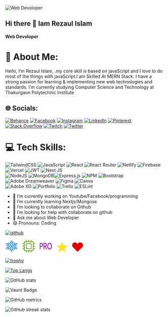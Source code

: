 ![Web Devoloper](https://res.cloudinary.com/dvp64j4a3/image/upload/v1729594899/IMG_20241022_164101_lvthip.jpg)
## Hi there 👋 Iam Rezaul Islam

#### Web Devoloper

# 💫 About Me:
Hello, I’m Rezaul Islam, .my core skill is based on javaScript
and I love to do most of the things with javaScript.I am Skilled At MERN Stack. I have a strong passion
for learning & implementing new web technologies and standards. I’m currently studying Computer Science and Technology at Thakurgaon Polytechnic Institute


## 🌐 Socials:
[![Behance](https://img.shields.io/badge/Behance-1769ff?logo=behance&logoColor=white)](https://behance.net/https://www.facebook.com/nirob.753/) [![Facebook](https://img.shields.io/badge/Facebook-%231877F2.svg?logo=Facebook&logoColor=white)](https://facebook.com/https://www.facebook.com/nirob.753/) [![Instagram](https://img.shields.io/badge/Instagram-%23E4405F.svg?logo=Instagram&logoColor=white)](https://instagram.com/https://www.instagram.com/nirob.753/?hl=en) [![LinkedIn](https://img.shields.io/badge/LinkedIn-%230077B5.svg?logo=linkedin&logoColor=white)](https://linkedin.com/in/https://www.linkedin.com/in/gias-uddin-4167181b5/) [![Pinterest](https://img.shields.io/badge/Pinterest-%23E60023.svg?logo=Pinterest&logoColor=white)](https://pinterest.com/https://pin.it/da6ombc) [![Stack Overflow](https://img.shields.io/badge/-Stackoverflow-FE7A16?logo=stack-overflow&logoColor=white)](https://stackoverflow.com/users/https://stackoverflow.com/users/19423230/gias-uddin) [![Twitch](https://img.shields.io/badge/Twitch-%239146FF.svg?logo=Twitch&logoColor=white)](https://twitch.tv/https://twitter.com/GiasUdd83043416) [![Twitter](https://img.shields.io/badge/Twitter-%231DA1F2.svg?logo=Twitter&logoColor=white)](https://twitter.com/https://twitter.com/GiasUdd83043416) 

# 💻 Tech Skills:
 ![TailwindCSS](https://img.shields.io/badge/tailwindcss-%2338B2AC.svg?style=flat-square&logo=tailwind-css&logoColor=white) ![JavaScript](https://img.shields.io/badge/javascript-%23323330.svg?style=flat-square&logo=javascript&logoColor=%23F7DF1E) ![React](https://img.shields.io/badge/react-%2320232a.svg?style=flat-square&logo=react&logoColor=%2361DAFB) ![React Router](https://img.shields.io/badge/React_Router-CA4245?style=flat-square&logo=react-router&logoColor=white)  ![Netlify](https://img.shields.io/badge/netlify-%23000000.svg?style=flat-square&logo=netlify&logoColor=#00C7B7) ![Firebase](https://img.shields.io/badge/firebase-%23039BE5.svg?style=flat-square&logo=firebase)  ![Vercel](https://img.shields.io/badge/vercel-%23000000.svg?style=flat-square&logo=vercel&logoColor=white) 
![JWT](https://img.shields.io/badge/JWT-black?style=flat-square&logo=JSON%20web%20tokens)  ![Next JS](https://img.shields.io/badge/Next-black?style=flat-square&logo=next.js&logoColor=white) <br/> ![NodeJS](https://img.shields.io/badge/node.js-6DA55F?style=flat-square&logo=node.js&logoColor=white) ![MongoDB](https://img.shields.io/badge/MongoDB-%234ea94b.svg?style=flat-square&logo=mongodb&logoColor=white)![Express.js](https://img.shields.io/badge/express.js-%23404d59.svg?style=flat-square&logo=express&logoColor=%2361DAFB) ![NPM](https://img.shields.io/badge/NPM-%23000000.svg?style=flat-square&logo=npm&logoColor=white) ![Bootstrap](https://img.shields.io/badge/bootstrap-%23563D7C.svg?style=flat-square&logo=bootstrap&logoColor=white)  ![Adobe Dreamweaver](https://img.shields.io/badge/Adobe%20Dreamweaver-FF61F6.svg?style=flat-square&logo=Adobe%20Dreamweaver&logoColor=white) 	![Figma](https://img.shields.io/badge/figma-%23F24E1E.svg?style=flat-square&logo=figma&logoColor=white) ![Canva](https://img.shields.io/badge/Canva-%2300C4CC.svg?style=flat-square&logo=Canva&logoColor=white) 
<br/> ![Adobe XD](https://img.shields.io/badge/Adobe%20XD-470137?style=flat-square&logo=Adobe%20XD&logoColor=#FF61F6)  ![Portfolio](https://img.shields.io/badge/Portfolio-%23000000.svg?style=flat-square&logo=firefox&logoColor=#FF7139)  ![Trello](https://img.shields.io/badge/Trello-%23026AA7.svg?style=flat-square&logo=Trello&logoColor=white) ![ESLint](https://img.shields.io/badge/ESLint-4B3263?style=flat-square&logo=eslint&logoColor=white)


- 🔭 I’m currently working on Youtube/Facebook/programming 
- 🌱 I’m currently learning Nextjs/Mongose 
- 👯 I’m looking to collaborate on Github 
- 🤔 I’m looking for help with collaborate on github 
- 💬 Ask me about  Web Developer 
- 😄 Pronouns: Coding 


[<img src='https://cdn.jsdelivr.net/npm/simple-icons@3.0.1/icons/github.svg' alt='github' height='40'>](https://github.com/rezaulislam54)  

<a href='https://archiveprogram.github.com/'><img src='https://raw.githubusercontent.com/acervenky/animated-github-badges/master/assets/acbadge.gif' width='40' height='40'></a> <a href='https://docs.github.com/en/developers'><img src='https://raw.githubusercontent.com/acervenky/animated-github-badges/master/assets/devbadge.gif' width='40' height='40'></a> <a href='https://github.com/pricing'><img src='https://raw.githubusercontent.com/acervenky/animated-github-badges/master/assets/pro.gif' width='40' height='40'></a> <a href='https://stars.github.com/'><img src='https://raw.githubusercontent.com/acervenky/animated-github-badges/master/assets/starbadge.gif' width='35' height='35'></a> <a href='https://docs.github.com/en/github/supporting-the-open-source-community-with-github-sponsors'><img src='https://raw.githubusercontent.com/acervenky/animated-github-badges/master/assets/sponsorbadge.gif' width='35' height='35'></a> 

[![trophy](https://github-profile-trophy.vercel.app/?username=rezaulislam54)](https://github.com/ryo-ma/github-profile-trophy)

[![Top Langs](https://github-readme-stats.vercel.app/api/top-langs/?username=rezaulislam54)](https://github.com/anuraghazra/github-readme-stats)
 
![GitHub stats](https://github-readme-stats.vercel.app/api?username=rezaulislam54&show_icons=true)  

![Vaunt Badge](https://api.vaunt.dev/v1/github/entities/rezaulislam54/contributions?format=svg&private=false)  

![GitHub metrics](https://metrics.lecoq.io/rezaulislam54)  

![GitHub streak stats](https://streak-stats.demolab.com/?user=rezaulislam54)  


